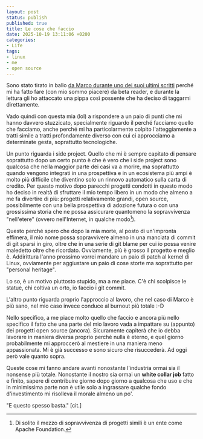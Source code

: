 ```yaml
---
layout: post
status: publish
published: true
title: Le cose che faccio
date: 2025-10-19 13:11:06 +0200
categories:
- Life
tags:
- linux
- me
- open source
---
```


Sono stato tirato in ballo [da Marco durante uno dei suoi ultimi scritti](https://cedmax.net/effimero/) perché mi ha fatto fare (con mio sommo piacere) da beta reader, e durante la lettura gli ho attaccato una pippa così possente che ha deciso di taggarmi direttamente.

Vado quindi con questa mia (lol) a rispondere a un paio di punti che mi hanno davvero stuzzicato, specialmente riguardo il perché facciamo quello che facciamo, anche perché mi ha particolarmente colpito l'atteggiamente a tratti simile a tratti profondamente diverso con cui ci approcciamo a determinate gesta, soprattutto tecnologiche.

Un punto riguarda i side project. Quello che mi è sempre capitato di pensare soprattutto dopo un certo punto è che è vero che i side project sono qualcosa che nella maggior parte dei casi va a morire, ma soprattutto quando vengono integrati in una prospettiva e in un ecosistema più ampi è molto più difficile che diventino solo un rinnovo automatico sulla carta di credito. Per questo motivo dopo parecchi progetti condotti in questo modo ho deciso in realtà di sfruttare il mio tempo libero in un modo che almeno a me fa divertire di più: progetti relativamente grandi, open source, possibilmente con una bella prospettiva di adozione futura o con una grossissima storia che ne possa assicurare quantomeno la sopravvivenza "nell'etere" (ovvero nell'Internet, in qualche modo[^1]).

Questo perché spero che dopo la mia morte, al posto di un'impronta effimera, il mio nome possa sopravvivere almeno in una manciata di commit di git sparsi in giro, oltre che in una serie di git blame per cui io possa venire maledetto oltre che ricordato. Ovviamente, più è grosso il progetto e meglio è. Addirittura l'anno prossimo vorrei mandare un paio di patch al kernel di Linux, ovviamente per aggiustare un paio di cose storte ma soprattutto per "personal heritage".

Lo so, è un motivo piuttosto stupido, ma a me piace. C'è chi scolpisce le statue, chi coltiva un orto, io faccio i git commit.

L'altro punto riguarda proprio l'approccio al lavoro, che nel caso di Marco è più sano, nel mio caso invece conduce al burnout più totale :-D

Nello specifico, a me piace molto quello che faccio e ancora più nello specifico il fatto che una parte del mio lavoro vada a impattare su (appunto) dei progetti open source (ancora). Sicuramente capiterà che io debba lavorare in maniera diversa proprio perché nulla è eterno, e quel giorno probabilmente mi approccerò al mestiere in una maniera meno appassionata. Mi è già successo e sono sicuro che risuccederà. Ad oggi però vale quanto sopra.

Queste cose mi fanno andare avanti nonostante l'industria ormai sia il nonsense più totale. Nonostante il nostro sia ormai un **white collar job** fatto e finito, sapere di contribuire giorno dopo giorno a qualcosa che uso e che in minimissima parte non è utile solo a ingrassare qualche fondo d'investimento mi risolleva il morale almeno un po'.

"E questo spesso basta." [cit.]

[^1]: Di solito il mezzo di sopravvivenza di progetti simili è un ente come Apache Foundation.

